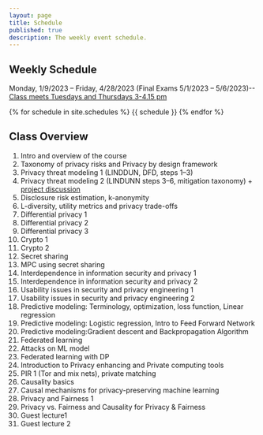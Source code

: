 ```yaml
---
layout: page
title: Schedule
published: true
description: The weekly event schedule.
---
```


## Weekly Schedule
Monday, 1/9/2023 – Friday, 4/28/2023 (Final Exams 5/1/2023 – 5/6/2023)-- <ins>Class meets Tuesdays and Thursdays 3-4.15 pm</ins>

{% for schedule in site.schedules %} {{ schedule }} {% endfor %}

## Class Overview
1) Intro and overview of the course
2) Taxonomy of privacy risks and Privacy by design framework
3) Privacy threat modeling 1 (LINDDUN, DFD, steps 1–3)
4) Privacy threat modeling 2 (LINDUNN steps 3–6, mitigation taxonomy) + <ins>project discussion</ins>
5) Disclosure risk estimation, k-anonymity
6) L-diversity, utility metrics and privacy trade-offs
7) Differential privacy 1
8) Differential privacy 2
9) Differential privacy 3
10) Crypto 1
11) Crypto 2
12) Secret sharing
13) MPC using secret sharing
14) Interdependence in information security and privacy 1
15) Interdependence in information security and privacy 2
16) Usability issues in security and privacy engineering 1
17) Usability issues in security and privacy engineering 2
18) Predictive modeling: Terminology, optimization, loss function, Linear regression
19) Predictive modeling: Logistic regression, Intro to Feed Forward Network
20) Predictive modeling:Gradient descent and Backpropagation Algorithm
21) Federated learning
22) Attacks on ML model
23) Federated learning with DP
24) Introduction to Privacy enhancing and Private computing tools
25) PIR 1 (Tor and mix nets), private matching
26) Causality basics
27) Causal mechanisms for privacy-preserving machine learning
28) Privacy and Fairness 1
29) Privacy vs. Fairness and Causality for Privacy & Fairness
30) Guest lecture1
31) Guest lecture 2



